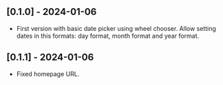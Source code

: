 ## [0.1.0] - 2024-01-06

* First version with basic date picker using wheel chooser. Allow setting dates in this formats: day format, month format and year format.

## [0.1.1] - 2024-01-06

* Fixed homepage URL.
